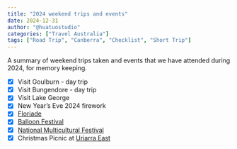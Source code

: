 ```yaml
---
title: "2024 weekend trips and events"
date: 2024-12-31
author: "@huatuostudio"
categories: ["Travel Australia"]
tags: ["Road Trip", "Canberra", "Checklist", "Short Trip"]
---
```


A summary of weekend trips taken and events that we have attended during 2024, for memory keeping. 

- [x] Visit Goulburn - day trip
- [x] Visit Bungendore - day trip
- [x] Visit Lake George
- [x] New Year’s Eve 2024 firework
- [x] [Floriade](https://floriadeaustralia.com)
- [x] [Balloon Festival](https://canberraballoonspectacular.com)
- [x] [National Multicultural Festival](https://multiculturalfestival.com.au)
- [x] Christmas Picnic at [Uriarra East](https://www.parks.act.gov.au/find-a-nature-park/murrumbidgee-river-corridor/uriarra-crossing)